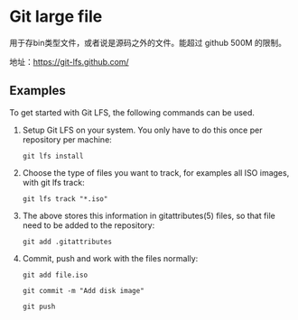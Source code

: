 # Git large file

用于存bin类型文件，或者说是源码之外的文件。能超过 github 500M 的限制。

地址：https://git-lfs.github.com/



Examples
--------

To get started with Git LFS, the following commands can be used.

 1. Setup Git LFS on your system. You only have to do this once per
    repository per machine:

        git lfs install

 2. Choose the type of files you want to track, for examples all ISO
    images, with git lfs track:

        git lfs track "*.iso"

 3. The above stores this information in gitattributes(5) files, so
    that file need to be added to the repository:

        git add .gitattributes

 3. Commit, push and work with the files normally:

	```
    git add file.iso
    
    git commit -m "Add disk image"
    
    git push
    ```